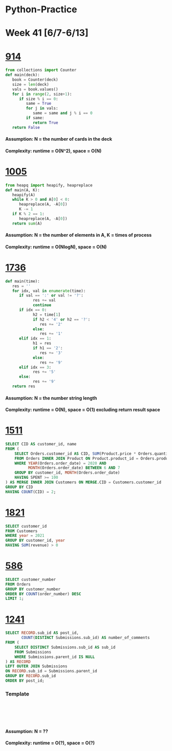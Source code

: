 # Python-Practice

# Week 41 [6/7-6/13]

# [914](https://leetcode.com/problems/x-of-a-kind-in-a-deck-of-cards/)
```python
from collections import Counter
def main(deck):
   book = Counter(deck)
   size = len(deck)
   vals = book.values()
   for i in range(2, size+1):
      if size % i == 0:
         same = True
         for j in vals:
            same = same and j % i == 0
         if same:
            return True
   return False
```
#### Assumption: N = the number of cards in the deck
#### Complexity: runtime = O(N^2), space = O(N)

# [1005](https://leetcode.com/problems/maximize-sum-of-array-after-k-negations/)
```python
from heapq import heapify, heapreplace
def main(A, K):
   heapify(A)
   while K > 0 and A[0] < 0:
      heapreplace(A, -A[0])
      K -= 1
   if K % 2 == 1:
      heapreplace(A, -A[0])
   return sum(A)
```
#### Assumption: N = the number of elements in A, K = times of process
#### Complexity: runtime = O(NlogN), space = O(N)

# [1736](https://leetcode.com/problems/latest-time-by-replacing-hidden-digits/)
```python
def main(time):
   res = ''
   for idx, val in enumerate(time):
      if val == ':' or val != '?':
            res += val
            continue
      if idx == 0:
            h2 = time[1]
            if h2 < '4' or h2 == '?':
               res += '2'
            else:
               res += '1'
      elif idx == 1:
            h1 = res
            if h1 == '2':
               res += '3'
            else:
               res += '9'
      elif idx == 3:
            res += '5'
      else:
            res += '9'
   return res
```
#### Assumption: N = the number string length
#### Complexity: runtime = O(N), space = O(1) excluding return result space

# [1511](https://leetcode.com/problems/customer-order-frequency/)
```sql
SELECT CID AS customer_id, name
FROM (
    SELECT Orders.customer_id AS CID, SUM(Product.price * Orders.quantity) AS SPENT
    FROM Orders INNER JOIN Product ON Product.product_id = Orders.product_id
    WHERE YEAR(Orders.order_date) = 2020 AND
          MONTH(Orders.order_date) BETWEEN 6 AND 7
    GROUP BY customer_id, MONTH(Orders.order_date)
    HAVING SPENT >= 100
) AS MERGE INNER JOIN Customers ON MERGE.CID = Customers.customer_id
GROUP BY CID
HAVING COUNT(CID) = 2;
```

# [1821](https://leetcode.com/problems/find-customers-with-positive-revenue-this-year/)
```sql
SELECT customer_id
FROM Customers
WHERE year = 2021
GROUP BY customer_id, year
HAVING SUM(revenue) > 0
```

# [586](https://leetcode.com/problems/customer-placing-the-largest-number-of-orders/)
```sql
SELECT customer_number 
FROM Orders 
GROUP BY customer_number
ORDER BY COUNT(order_number) DESC
LIMIT 1;
```

# [1241](https://leetcode.com/problems/number-of-comments-per-post/)
```sql
SELECT RECORD.sub_id AS post_id,
       COUNT(DISTINCT Submissions.sub_id) AS number_of_comments
FROM (
    SELECT DISTINCT Submissions.sub_id AS sub_id
    FROM Submissions
    WHERE Submissions.parent_id IS NULL
) AS RECORD
LEFT OUTER JOIN Submissions
ON RECORD.sub_id = Submissions.parent_id
GROUP BY RECORD.sub_id
ORDER BY post_id;
```

### Template
# []()
```sql
```

# []()
```python
```
#### Assumption: N = ??
#### Complexity: runtime = O(?), space = O(?)

